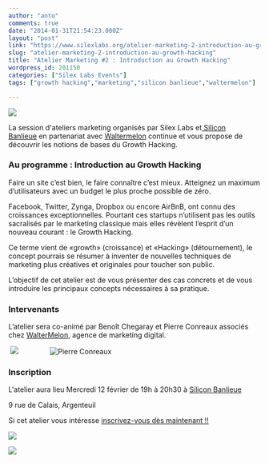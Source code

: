 ```yaml
---
author: "anto"
comments: true
date: "2014-01-31T21:54:23.000Z"
layout: "post"
link: "https://www.silexlabs.org/atelier-marketing-2-introduction-au-growth-hacking/"
slug: "atelier-marketing-2-introduction-au-growth-hacking"
title: "Atelier Marketing #2 : Introduction au Growth Hacking"
wordpress_id: 201150
categories: ["Silex Labs Events"]
tags: ["growth hacking","marketing","silicon banlieue","waltermelon"]

---
```

![](https://www.silexlabs.org/wp-content/uploads/2014/01/SB-SL-marketing-02-19h.png)




La session d'ateliers marketing organisés par Silex Labs et[ Silicon Banlieue](http://www.siliconbanlieue.fr/) en partenariat avec [Waltermelon](http://waltermelon.fr/) continue et vous propose de découvrir les notions de bases du Growth Hacking.





### Au programme : Introduction au Growth Hacking




Faire un site c’est bien, le faire connaître c’est mieux. Atteignez un maximum d’utilisateurs avec un budget le plus proche possible de zéro.




Facebook, Twitter, Zynga, Dropbox ou encore AirBnB, ont connu des croissances exceptionnelles. Pourtant ces startups n’utilisent pas les outils sacralisés par le marketing classique mais elles révèlent l’esprit d’un nouveau courant : le Growth Hacking.




Ce terme vient de «growth» (croissance) et «Hacking» (détournement), le concept pourrais se résumer à inventer de nouvelles techniques de marketing plus créatives et originales pour toucher son public.




L’objectif de cet atelier est de vous présenter des cas concrets et de vous introduire les principaux concepts nécessaires à sa pratique.





### Intervenants




L’atelier sera co-animé par Benoît Chegaray et Pierre Conreaux associés chez [WalterMelon](http://waltermelon.fr/), agence de marketing digital.





 ![](https://www.silexlabs.org/wp-content/uploads/2014/01/Capture-d’écran-chegaray.png)                ![Pierre Conreaux](https://www.silexlabs.org/wp-content/uploads/2013/10/photo-pierreC.jpeg)










### Inscription




L'atelier aura lieu Mercredi 12 février de 19h à 20h30 à [Silicon Banlieue](http://www.siliconbanlieue.fr/contact/)




9 rue de Calais, Argenteuil




Si cet atelier vous intéresse [inscrivez-vous dès maintenant !!](http://www.siliconbanlieue.fr/evenements/atelier-marketing-2/)




[![](https://www.silexlabs.org/wp-content/uploads/2014/01/images.jpeg)](http://www.siliconbanlieue.fr/evenements/atelier-marketing-2/)














![](https://www.silexlabs.org/wp-content/uploads/2014/01/SB-SL-marketing-02-carre-19h.png)

